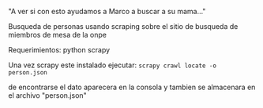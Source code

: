 "A ver si con esto ayudamos a Marco a buscar a su mama..."

Busqueda de personas usando scraping sobre el sitio de busqueda de miembros de
mesa de la onpe

Requerimientos:
python
scrapy

Una vez scrapy este instalado ejecutar: `scrapy crawl locate -o person.json`

de encontrarse el dato aparecera en la consola y tambien se almacenara en el
archivo "person.json"
